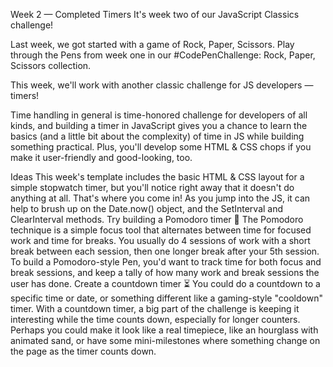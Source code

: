 Week 2 —  Completed
Timers
It's week two of our JavaScript Classics challenge!

Last week, we got started with a game of Rock, Paper, Scissors. Play through the Pens from week one in our #CodePenChallenge: Rock, Paper, Scissors collection.

This week, we'll work with another classic challenge for JS developers — timers!

Time handling in general is time-honored challenge for developers of all kinds, and building a timer in JavaScript gives you a chance to learn the basics (and a little bit about the complexity) of time in JS while building something practical. Plus, you'll develop some HTML & CSS chops if you make it user-friendly and good-looking, too.

Ideas
This week's template includes the basic HTML & CSS layout for a simple stopwatch timer, but you'll notice right away that it doesn't do anything at all. That's where you come in! As you jump into the JS, it can help to brush up on the Date.now() object, and the SetInterval and ClearInterval methods.
Try building a Pomodoro timer 🍅 The Pomodoro technique is a simple focus tool that alternates between time for focused work and time for breaks. You usually do 4 sessions of work with a short break between each session, then one longer break after your 5th session. To build a Pomodoro-style Pen, you'd want to track time for both focus and break sessions, and keep a tally of how many work and break sessions the user has done.
Create a countdown timer ⏳ You could do a countdown to a specific time or date, or something different like a gaming-style "cooldown" timer. With a countdown timer, a big part of the challenge is keeping it interesting while the time counts down, especially for longer counters. Perhaps you could make it look like a real timepiece, like an hourglass with animated sand, or have some mini-milestones where something change on the page as the timer counts down.
